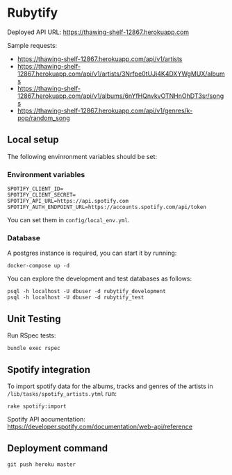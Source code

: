 # Rubytify

Deployed API URL: https://thawing-shelf-12867.herokuapp.com

Sample requests:
- https://thawing-shelf-12867.herokuapp.com/api/v1/artists
- https://thawing-shelf-12867.herokuapp.com/api/v1/artists/3Nrfpe0tUJi4K4DXYWgMUX/albums
- https://thawing-shelf-12867.herokuapp.com/api/v1/albums/6nYfHQnvkvOTNHnOhDT3sr/songs
- https://thawing-shelf-12867.herokuapp.com/api/v1/genres/k-pop/random_song


## Local setup

The following envinronment variables should be set:

### Environment variables

```
SPOTIFY_CLIENT_ID=
SPOTIFY_CLIENT_SECRET=
SPOTIFY_API_URL=https://api.spotify.com
SPOTIFY_AUTH_ENDPOINT_URL=https://accounts.spotify.com/api/token
```

You can set them in `config/local_env.yml`.


### Database

A postgres instance is required, you can start it by running:

```
docker-compose up -d
```

You can explore the development and test databases as follows:

```
psql -h localhost -U dbuser -d rubytify_development
psql -h localhost -U dbuser -d rubytify_test
```


## Unit Testing

Run RSpec tests:

```
bundle exec rspec
```

## Spotify integration


To import spotify data for the albums, tracks and genres of the artists in `/lib/tasks/spotify_artists.ytml` run:

```
rake spotify:import
```

Spotify API aocumentation: https://developer.spotify.com/documentation/web-api/reference

## Deployment command

```
git push heroku master
```
